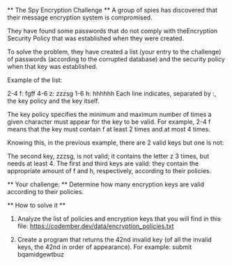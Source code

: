 ** The Spy Encryption Challenge **
A group of spies has discovered that their message encryption system is compromised.

They have found some passwords that do not comply with theEncryption Security Policy that was established when they were created.

To solve the problem, they have created a list (your entry to the challenge) of passwords (according to the corrupted database) and the security policy when that key was established.

Example of the list:

2-4 f: fgff
4-6 z: zzzsg
1-6 h: hhhhhh
Each line indicates, separated by :, the key policy and the key itself.

The key policy specifies the minimum and maximum number of times a given character must appear for the key to be valid. For example, 2-4 f means that the key must contain f at least 2 times and at most 4 times.

Knowing this, in the previous example, there are 2 valid keys but one is not:

The second key, zzzsg, is not valid; it contains the letter z 3 times, but needs at least 4. The first and third keys are valid: they contain the appropriate amount of f and h, respectively, according to their policies.

** Your challenge: **
Determine how many encryption keys are valid according to their policies.

** How to solve it **
1. Analyze the list of policies and encryption keys that you will find in this file: https://codember.dev/data/encryption_policies.txt

2. Create a program that returns the 42nd invalid key (of all the invalid keys, the 42nd in order of appearance). For example:
submit bqamidgewtbuz
